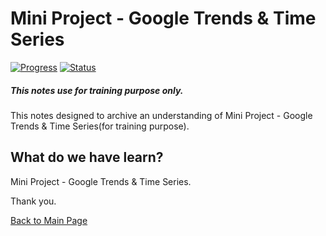 #  Mini Project - Google Trends & Time Series
[![Progress](https://img.shields.io/badge/Progress-100%25-blue.svg)]()
[![Status](https://img.shields.io/badge/Status-Completed-green.svg)]()

##### This notes use for training purpose only.
This notes designed to archive an understanding of Mini Project - Google Trends & Time Series(for training purpose).

## What do we have learn?

   Mini Project - Google Trends & Time Series.

Thank you.

[Back to Main Page](https://github.com/eikmarizal/DataStar/)
